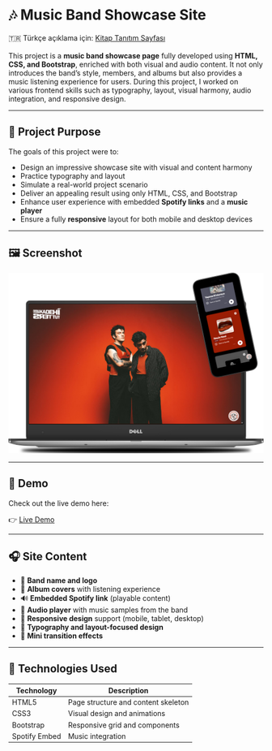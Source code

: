 # 🎶 Music Band Showcase Site

🇹🇷 Türkçe açıklama için: [Kitap Tanıtım Sayfası](./README_TR.md#kitap-tanitim-sayfasi)<br><br>
This project is a **music band showcase page** fully developed using **HTML, CSS, and Bootstrap**, enriched with both visual and audio content. It not only introduces the band’s style, members, and albums but also provides a music listening experience for users. During this project, I worked on various frontend skills such as typography, layout, visual harmony, audio integration, and responsive design.

---

## 🎯 Project Purpose

The goals of this project were to:  
- Design an impressive showcase site with visual and content harmony  
- Practice typography and layout  
- Simulate a real-world project scenario  
- Deliver an appealing result using only HTML, CSS, and Bootstrap  
- Enhance user experience with embedded **Spotify links** and a **music player**  
- Ensure a fully **responsive** layout for both mobile and desktop devices  

---

## 🖼️ Screenshot

![Music Band Site](./images/muzik-grubu-tanitimi.png)

---

## 🔗 Demo

Check out the live demo here:

👉 [Live Demo](https://tugce.42web.io)

---

## 🎧 Site Content

- 🎵 **Band name and logo**  
- 💽 **Album covers** with listening experience  
- 🔊 **Embedded Spotify link** (playable content)  
- 🎼 **Audio player** with music samples from the band  
- 📱 **Responsive design** support (mobile, tablet, desktop)  
- 🎨 **Typography and layout-focused design**  
- 🌈 **Mini transition effects**  

---

## 🔧 Technologies Used

| Technology     | Description                          |
| -------------- | ------------------------------------ |
| HTML5           | Page structure and content skeleton  |
| CSS3            | Visual design and animations         |
| Bootstrap       | Responsive grid and components       |
| Spotify Embed   | Music integration                    |

